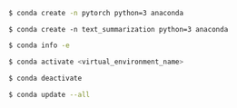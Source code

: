 



```bash
$ conda create -n pytorch python=3 anaconda
```

```
$ conda create -n text_summarization python=3 anaconda

```



```bash
$ conda info -e
```



```bash
$ conda activate <virtual_environment_name>
```





```bash
$ conda deactivate
```

```bash
$ conda update --all
```
